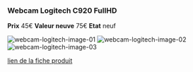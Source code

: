 ### Webcam Logitech C920 FullHD
**Prix** 45€
**Valeur neuve** 75€
**Etat** neuf

![webcam-logitech-image-01](https://github.com/kigiri/annonces/raw/master/src/webcam-logitech/01.jpg)
![webcam-logitech-image-02](https://github.com/kigiri/annonces/raw/master/src/webcam-logitech/02.jpg)
![webcam-logitech-image-03](https://github.com/kigiri/annonces/raw/master/src/webcam-logitech/03.jpg)

[lien de la fiche produit](https://www.amazon.fr/gp/product/B006A2Q81M/ref=oh_aui_detailpage_o09_s00?ie=UTF8&psc=1)
